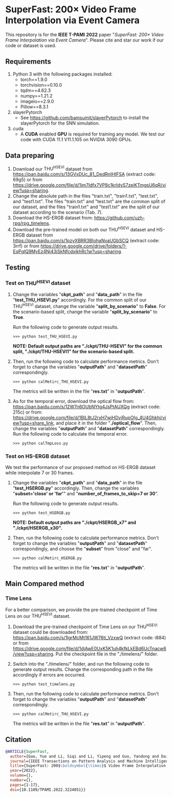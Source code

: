 # SuperFast: 200× Video Frame Interpolation via Event Camera
This repository is for the **IEEE T-PAMI** **2022** paper "*SuperFast: 200× Video Frame Interpolation via Event Camera*". Please cite and star our work if our code or dataset is used.

## Requirements

1. Python 3 with the following packages installed:
   * torch==1.9.0
   * torchvision==0.10.0
   * tqdm==4.62.3
   * numpy==1.21.2
   * imageio==2.9.0
   * Pillow==8.3.1
2. slayerPytorch
   - See https://github.com/bamsumit/slayerPytorch to install the slayerPytorch for the SNN simulation.
3. cuda
   - A **CUDA** enabled **GPU** is required for training any model. We test our code with CUDA 11.1 V11.1.105 on NVIDIA 3090 GPUs.



## Data preparing

1. Download our $\text{THU}^\text{HSEVI}$ dataset from https://pan.baidu.com/s/13GVxDUc_81_DedRnIHIFSA (extract code: 69g5) or from https://drive.google.com/file/d/1im7Idfx7VP8c1krIdyS7zeiKTmgsU6qR/view?usp=sharing. 
2. Change the absolute path in the files "train.txt", "train1.txt", "test.txt", and "test1.txt". The files "train.txt" and "test.txt" are the common split of our dataset, and the files "train1.txt" and "test1.txt" are the split of our dataset according to the scenario (Tab. 7).
3. Download the HS-ERGB dataset from: https://github.com/uzh-rpg/rpg_timelens.
4. Download the pre-trained model on both our $\text{THU}^\text{HSEVI}$ dataset and HS-ERGB dataset from https://pan.baidu.com/s/1pzyXBRR3BIohaNvaUGbSCQ (extract code: 3rrf) or from https://drive.google.com/drive/folders/1-EqPqIQ9MyEz4Nj43jSkNfcdxikhRc1w?usp=sharing.




## Testing

### Test on $\text{THU}^\text{HSEVI}$ dataset

1. Change the variables "**ckpt_path**" and "**data_path**" in the file "**test_THU_HSEVI.py**" accordingly. For the common split of our $\text{THU}^\text{HSEVI}$ dataset, change the variable "**split_by_scenario**" to **False**. For the scenario-based split, change the variable "**split_by_scenario**" to **True**. 

   Run the following code to generate output results.

   ```shell
   >>> python test_THU_HSEVI.py
   ```

   **NOTE: Default output paths are "./ckpt/THU-HSEVI" for the common split, "./ckpt/THU-HSEVI1" for the scenario-based split.**

2. Then, run the following code to calculate performance metrics. Don't forget to change the variables "**outputPath**" and "**datasetPath**" correspondingly. 

   ```shell
   >>> python calMetirc_THU_HSEVI.py
   ```

   The metrics will be written in the file "**res.txt**" in "**outputPath**".

3. As for the temporal error, download the optical flow from: https://pan.baidu.com/s/12W7n6OUbNYtg4JsPtAUXQg (extract code: 215c) or from: https://drive.google.com/file/d/1BlL8tJ2rxH7wjHDvjRupOIg_4U4Ghkhj/view?usp=share_link, and place it in the folder "**./optical_flow**". Then, change the variables "**outputPath**" and "**datasetPath**" correspondingly. Run the following code to calculate the temporal error.

   ```shell
   >>> python calTmpLoss.py
   ```




### Test on HS-ERGB dataset

We test the performance of our proposed method on HS-ERGB dataset while interpolate 7 or 30 frames. 

1. Change the variables "**ckpt_path**" and "**data_path**" in the file "**test_HSERGB.py**" accordingly. Then, change the variables "**subset='close' or 'far'**" and "**number_of_frames_to_skip=7 or 30**".

   Run the following code to generate output results.

   ```shell
   >>> python test_HSERGB.py
   ```

   **NOTE: Default output paths are "./ckpt/HSERGB_x7" and "./ckpt/HSERGB_x30".**

2. Then, run the following code to calculate performance metrics. Don't forget to change the variables "**outputPath**" and "**datasetPath**" correspondingly, and choose the "**subset**" from "close" and "far". 

   ```shell
   >>> python calMetirc_HSERGB.py
   ```

   The metrics will be written in the file "**res.txt**" in "**outputPath**".



## Main Compared method

### Time Lens

For a better comparison, we provide the pre-trained checkpoint of Time Lens on our $\text{THU}^\text{HSEVI}$ dataset.

1. Download the pre-trained checkpoint of Time Lens on our $\text{THU}^\text{HSEVI}$ dataset could be downloaded from: https://pan.baidu.com/s/1lgrMcMt161JW76ti_VzxwQ (extract code: i884) or from https://drive.google.com/file/d/1djAwE0UxK5K1uh4kfkLkEBd6UcTnacw6/view?usp=sharing. Put the checkpoint file in the "./timelens/" folder. 

2. Switch into the "./timelens/" folder, and run the following code to generate output results. Change the corresponding path in the file accordingly if errors are occurred.

   ```shell
   >>> python test_timelens.py
   ```

3. Then, run the following code to calculate performance metrics. Don't forget to change the variables "**outputPath**" and "**datasetPath**" correspondingly. 

   ```shell
   >>> python calMetirc_THU_HSEVI.py
   ```

   The metrics will be written in the file "**res.txt**" in "**outputPath**".

   

## Citation

```bib
@ARTICLE{SuperFast,
  author={Gao, Yue and Li, Siqi and Li, Yipeng and Guo, Yandong and Dai, Qionghai},
  journal={IEEE Transactions on Pattern Analysis and Machine Intelligence}, 
  title={SuperFast: 200$\boldsymbol{\times}$ Video Frame Interpolation via Event Camera}, 
  year={2022},
  volume={},
  number={},
  pages={1-17},
  doi={10.1109/TPAMI.2022.3224051}}
```

